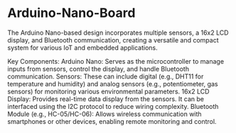 # Arduino-Nano-Board
The Arduino Nano-based design incorporates multiple sensors, a 16x2 LCD display, and Bluetooth communication, creating a versatile and compact system for various IoT and embedded applications.

Key Components:
Arduino Nano: Serves as the microcontroller to manage inputs from sensors, control the display, and handle Bluetooth communication.
Sensors: These can include digital (e.g., DHT11 for temperature and humidity) and analog sensors (e.g., potentiometer, gas sensors) for monitoring various environmental parameters.
16x2 LCD Display: Provides real-time data display from the sensors. It can be interfaced using the I2C protocol to reduce wiring complexity.
Bluetooth Module (e.g., HC-05/HC-06): Allows wireless communication with smartphones or other devices, enabling remote monitoring and control.
